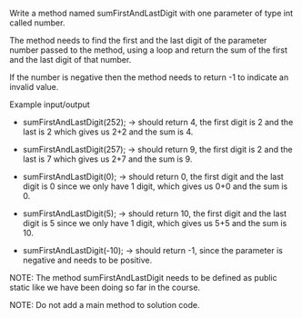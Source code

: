 Write a method named sumFirstAndLastDigit with one parameter of type int called number.

The method needs to find the first and the last digit of the parameter number passed to the method, using a loop and return the sum of the first and the last digit of that number.

If the number is negative then the method needs to return -1 to indicate an invalid value.

Example input/output

* sumFirstAndLastDigit(252); → should return 4, the first digit is 2 and the last is 2 which gives us 2+2 and the sum is 4.

* sumFirstAndLastDigit(257); → should return 9, the first digit is 2 and the last is 7 which gives us 2+7 and the sum is 9.

* sumFirstAndLastDigit(0); → should return 0, the first digit and the last digit is 0 since we only have 1 digit, which gives us 0+0 and the sum is 0.

* sumFirstAndLastDigit(5); → should return 10, the first digit and the last digit is 5 since we only have 1 digit, which gives us 5+5 and the sum is 10.

* sumFirstAndLastDigit(-10); → should return -1, since the parameter is negative and needs to be positive.


NOTE: The method sumFirstAndLastDigit needs to be defined as public static like we have been doing so far in the course.

NOTE: Do not add a  main method to solution code.
